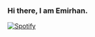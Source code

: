 ### Hi there, I am Emirhan.

[![Spotify](https://novatorem-seven-iota.vercel.app/api/spotify)](https://open.spotify.com/user/iso25s54xqoil0c8zjmrsdsye)

<!--
**Duckbuddyy/duckbuddyy** is a ✨ _special_ ✨ repository because its `README.md` (this file) appears on your GitHub profile.

Here are some ideas to get you started:

- 🔭 I’m currently working on ...
- 🌱 I’m currently learning ...
- 👯 I’m looking to collaborate on ...
- 🤔 I’m looking for help with ...
- 💬 Ask me about ...
- 📫 How to reach me: ...
- 😄 Pronouns: ...
- ⚡ Fun fact: ...
-->
